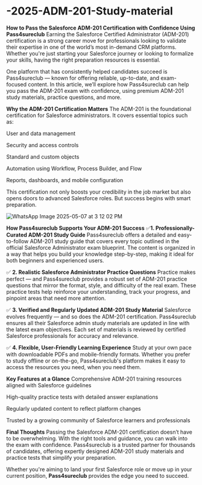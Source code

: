 # -2025-ADM-201-Study-material
**How to Pass the Salesforce ADM-201 Certification with Confidence Using Pass4sureclub**
Earning the Salesforce Certified Administrator (ADM-201) certification is a strong career move for professionals looking to validate their expertise in one of the world’s most in-demand CRM platforms. Whether you're just starting your Salesforce journey or looking to formalize your skills, having the right preparation resources is essential.

One platform that has consistently helped candidates succeed is Pass4sureclub — known for offering reliable, up-to-date, and exam-focused content. In this article, we’ll explore how Pass4sureclub can help you pass the ADM-201 exam with confidence, using premium ADM-201 study materials, practice questions, and more.

**Why the ADM-201 Certification Matters**
The ADM-201 is the foundational certification for Salesforce administrators. It covers essential topics such as:

User and data management

Security and access controls

Standard and custom objects

Automation using Workflow, Process Builder, and Flow

Reports, dashboards, and mobile configuration

This certification not only boosts your credibility in the job market but also opens doors to advanced Salesforce roles. But success begins with smart preparation.

![WhatsApp Image 2025-05-07 at 3 12 02 PM](https://github.com/user-attachments/assets/6b1fd919-070c-4663-9eef-86d674a0b3b0)


**How Pass4sureclub Supports Your ADM-201 Success**
✅**1. Professionally-Curated ADM-201 Study Guide**
Pass4sureclub offers a detailed and easy-to-follow ADM-201 study guide that covers every topic outlined in the official Salesforce Administrator exam blueprint. The content is organized in a way that helps you build your knowledge step-by-step, making it ideal for both beginners and experienced users.

✅ **2. Realistic Salesforce Administrator Practice Questions**
Practice makes perfect — and Pass4sureclub provides a robust set of ADM-201 practice questions that mirror the format, style, and difficulty of the real exam. These practice tests help reinforce your understanding, track your progress, and pinpoint areas that need more attention.

✅ **3. Verified and Regularly Updated ADM-201 Study Material**
Salesforce evolves frequently — and so does the ADM-201 certification. Pass4sureclub ensures all their Salesforce admin study materials are updated in line with the latest exam objectives. Each set of materials is reviewed by certified Salesforce professionals for accuracy and relevance.

✅ **4. Flexible, User-Friendly Learning Experience**
Study at your own pace with downloadable PDFs and mobile-friendly formats. Whether you prefer to study offline or on-the-go, Pass4sureclub's platform makes it easy to access the resources you need, when you need them.

**Key Features at a Glance**
Comprehensive ADM-201 training resources aligned with Salesforce guidelines

High-quality practice tests with detailed answer explanations

Regularly updated content to reflect platform changes

Trusted by a growing community of Salesforce learners and professionals

**Final Thoughts**
Passing the Salesforce ADM-201 certification doesn’t have to be overwhelming. With the right tools and guidance, you can walk into the exam with confidence. Pass4sureclub is a trusted partner for thousands of candidates, offering expertly designed ADM-201 study materials and practice tests that simplify your preparation.

Whether you're aiming to land your first Salesforce role or move up in your current position, **Pass4sureclub** provides the edge you need to succeed.
